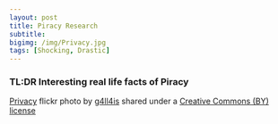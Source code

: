 ```yaml
---
layout: post
title: Piracy Research
subtitle:
bigimg: /img/Privacy.jpg
tags: [Shocking, Drastic]
---
```



### TL:DR Interesting real life facts of Piracy 









<a title="Privacy" href="https://flickr.com/photos/g4ll4is/8926997166">Privacy</a> flickr photo by <a href="https://flickr.com/people/g4ll4is">g4ll4is</a> shared under a <a href="https://creativecommons.org/licenses/by/2.0/">Creative Commons (BY) license</a> </small>
